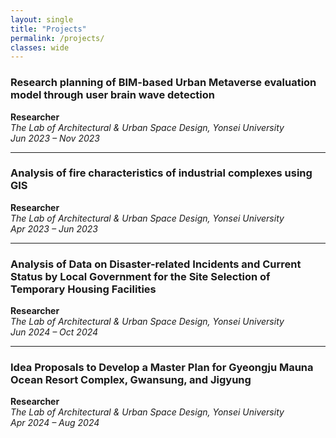 ```yaml
---
layout: single
title: "Projects"
permalink: /projects/
classes: wide
---
```








###  Research planning of BIM-based Urban Metaverse evaluation model through user brain wave detection  
**Researcher**  
*The Lab of Architectural & Urban Space Design, Yonsei University*  
*Jun 2023 – Nov 2023*

---

###  Analysis of fire characteristics of industrial complexes using GIS  
**Researcher**  
*The Lab of Architectural & Urban Space Design, Yonsei University*  
*Apr 2023 – Jun 2023*

---

###  Analysis of Data on Disaster-related Incidents and Current Status by Local Government for the Site Selection of Temporary Housing Facilities  
**Researcher**  
*The Lab of Architectural & Urban Space Design, Yonsei University*  
*Jun 2024 – Oct 2024*

---

###  Idea Proposals to Develop a Master Plan for Gyeongju Mauna Ocean Resort Complex, Gwansung, and Jigyung  
**Researcher**  
*The Lab of Architectural & Urban Space Design, Yonsei University*  
*Apr 2024 – Aug 2024*
